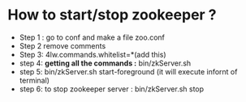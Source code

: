 <h1>How to start/stop zookeeper ? </h1>
<ul>
	<li>Step 1 : go to conf and make a file zoo.conf </li>
	<li>Step 2 remove comments </li>
	<li>Step 3:  4lw.commands.whitelist=*(add this)</li>
	<li>step 4: <b>getting all the commands :</b>  bin/zkServer.sh  </li>
	<li>step 5: bin/zkServer.sh start-foreground  (it will execute infornt of terminal) </li>
	<li>step 6: to stop zookeeper server : bin/zkServer.sh stop </li>

</ul>